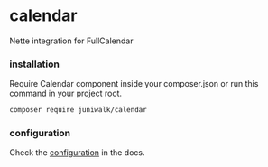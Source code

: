 # calendar
Nette integration for FullCalendar

### installation

Require Calendar component inside your composer.json or run this command in your project root.

```bash
composer require juniwalk/calendar
```

### configuration

Check the [configuration](docs/config.md) in the docs.
